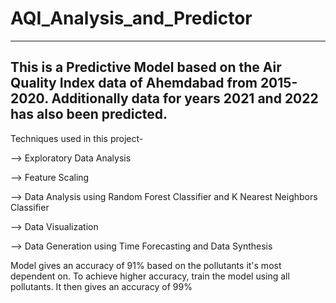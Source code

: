 # AQI_Analysis_and_Predictor
-----------------------------------------------------------------------------------------------

This is a Predictive Model based on the Air Quality Index data of Ahemdabad from 2015-2020. Additionally data for years 2021 and 2022 has also been predicted.
-------------------------------------------------------------------------------
Techniques used in this project-

  --> Exploratory Data Analysis
  
  --> Feature Scaling
  
  --> Data Analysis using Random Forest Classifier and K Nearest Neighbors Classifier
  
  --> Data Visualization
  
  --> Data Generation using Time Forecasting and Data Synthesis
  
  Model gives an accuracy of 91% based on the pollutants it's most dependent on. To achieve higher accuracy, train the model using all pollutants. It then gives an accuracy of 99%
